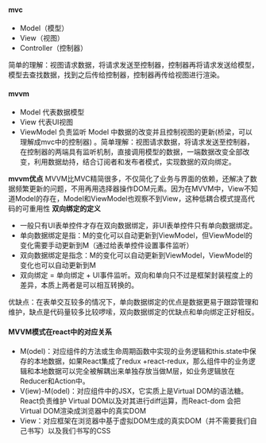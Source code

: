 #### mvc

- Model（模型）
- View（视图）
- Controller（控制器）

简单的理解：视图请求数据，将请求发送至控制器，控制器再将请求发送给模型，模型去查找数据，找到之后传给控制器，控制器再传给视图进行渲染。
#### mvvm

- Model 代表数据模型
- View 代表UI视图
- ViewModel 负责监听 Model 中数据的改变并且控制视图的更新(桥梁，可以理解成mvc中的控制器) 。简单理解：视图请求数据，将请求发送至控制器，在控制器的两端具有监听机制，直接调用模型的数据，一端数据改变全部改变，利用数据劫持，结合订阅者和发布者模式，实现数据的双向绑定。

**mvvm优点**
MVVM比MVC精简很多，不仅简化了业务与界面的依赖，还解决了数据频繁更新的问题，不用再用选择器操作DOM元素。因为在MVVM中，View不知道Model的存在，Model和ViewModel也观察不到View，这种低耦合模式提高代码的可重用性
**双向绑定的定义**

- 一般只有UI表单控件才存在双向数据绑定，非UI表单控件只有单向数据绑定。
- 单向数据绑定是指：M的变化可以自动更新到ViewModel，但ViewModel的变化需要手动更新到M（通过给表单控件设置事件监听）
- 双向数据绑定是指念：M的变化可以自动更新到ViewModel，ViewModel的变化也可以自动更新到M
- 双向绑定 = 单向绑定 + UI事件监听。双向和单向只不过是框架封装程度上的差异，本质上两者是可以相互转换的。

优缺点：在表单交互较多的情况下，单向数据绑定的优点是数据更易于跟踪管理和维护，缺点是代码量较多比较啰嗦，双向数据绑定的优缺点和单向绑定正好相反。
#### MVVM模式在react中的对应关系

- M(odel)：对应组件的方法或生命周期函数中实现的业务逻辑和this.state中保存的本地数据，如果React集成了redux +react-redux，那么组件中的业务逻辑和本地数据可以完全被解耦出来单独存放当做M层，如业务逻辑放在Reducer和Action中。
- V(iew)-M(odel)：对应组件中的JSX，它实质上是Virtual DOM的语法糖。React负责维护 Virtual DOM以及对其进行diff运算，而React-dom 会把Virtual DOM渲染成浏览器中的真实DOM
- View：对应框架在浏览器中基于虚拟DOM生成的真实DOM（并不需要我们自己书写）以及我们书写的CSS
